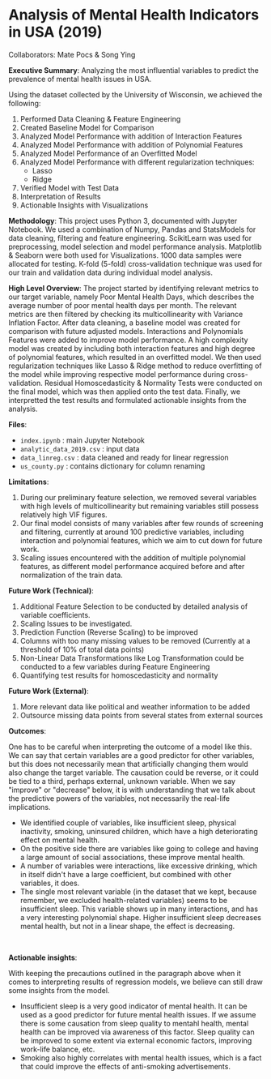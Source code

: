 # Analysis of Mental Health Indicators in USA (2019)

Collaborators: Mate Pocs & Song Ying

__Executive Summary__: Analyzing the most influential variables to predict the prevalence of mental health issues in USA.

Using the dataset collected by the University of Wisconsin, we achieved the following:
1. Performed Data Cleaning & Feature Engineering
2. Created Baseline Model for Comparison
3. Analyzed Model Performance with addition of Interaction Features
4. Analyzed Model Performance with addition of Polynomial Features
5. Analyzed Model Performance of an Overfitted Model
6. Analyzed Model Performance with different regularization techniques:
    * Lasso
    * Ridge
7. Verified Model with Test Data
8. Interpretation of Results
9. Actionable Insights with Visualizations

__Methodology__: This project uses Python 3, documented with Jupyter Notebook. We used a combination of Numpy, Pandas and StatsModels for data cleaning, filtering and feature engineering. ScikitLearn was used for preprocessing, model selection and model performance analysis. Matplotlib & Seaborn were both used for Visualizations. 1000 data samples were allocated for testing. K-fold (5-fold) cross-validation technique was used for our train and validation data during individual model analysis.

__High Level Overview__: The project started by identifying relevant metrics to our target variable, namely Poor Mental Health Days, which describes the average number of poor mental health days per month. The relevant metrics are then filtered by checking its multicollinearity with Variance Inflation Factor. After data cleaning, a baseline model was created for comparison with future adjusted models. Interactions and Polynomials Features were added to improve model performance. A high complexity model was created by including both interaction features and high degree of polynomial features, which resulted in an overfitted model. We then used regularization techniques like Lasso & Ridge method to reduce overfitting of the model while improving respective model performance during cross-validation. Residual Homoscedasticity & Normality Tests were conducted on the final model, which was then applied onto the test data. Finally, we interpretted the test results and formulated actionable insights from the analysis.

__Files__:
- <code>index.ipynb</code> : main Jupyter Notebook
- <code>analytic_data_2019.csv</code> : input data 
- <code>data_linreg.csv</code> : data cleaned and ready for linear regression
- <code>us_county.py</code> : contains dictionary for column renaming

__Limitations__:
1. During our preliminary feature selection, we removed several variables with high levels of multicollinearity but remaining variables still possess relatively high VIF figures.
2. Our final model consists of many variables after few rounds of screening and filtering, currently at around 100 predictive variables, including interaction and polynomial features, which we aim to cut down for future work.
3. Scaling issues encountered with the addition of multiple polynomial features, as different model performance acquired before and after normalization of the train data.

__Future Work (Technical)__:
1. Additional Feature Selection to be conducted by detailed analysis of variable coefficients.
2. Scaling Issues to be investigated.
3. Prediction Function (Reverse Scaling) to be improved
4. Columns with too many missing values to be removed (Currently at a threshold of 10% of total data points)
5. Non-Linear Data Transformations like Log Transformation could be conducted to a few variables during Feature Engineering
6. Quantifying test results for homoscedasticity and normality 

__Future Work (External)__:
1. More relevant data like political and weather information to be added
2. Outsource missing data points from several states from external sources

__Outcomes__: 
<br>

One has to be careful when interpreting the outcome of a model like this. We can say that certain variables are a good predictor for other variables, but this does not necessarily mean that artificially changing them would also change the target variable. The causation could be reverse, or it could be tied to a third, perhaps external, unknown variable. When we say "improve" or "decrease" below, it is with understanding that we talk about the predictive powers of the variables, not necessarily the real-life implications. 

- We identified couple of variables, like insufficient sleep, physical inactivity, smoking, uninsured children, which have a high deteriorating effect on mental health. 
- On the positive side there are variables like going to college and having a large amount of social associations, these improve mental health.
- A number of variables were interactions, like excessive drinking, which in itself didn't have a large coefficient, but combined with other variables, it does. 
- The single most relevant variable (in the dataset that we kept, because remember, we excluded health-related variables) seems to be insufficient sleep. This variable shows up in many interactions, and has a very interesting polynomial shape. Higher insufficient sleep decreases mental health, but not in a linear shape, the effect is decreasing. 
<br>

__Actionable insights__: 
<br>

With keeping the precautions outlined in the paragraph above when it comes to interpreting results of regression models, we believe can still draw some insights from the model.
- Insufficient sleep is a very good indicator of mental health. It can be used as a good predictor for future mental health issues. If we assume there is some causation from sleep quality to mentahl health, mental health can be improved via awareness of this factor. Sleep quality can be improved to some extent via external economic factors, improving work-life balance, etc. 
- Smoking also highly correlates with mental health issues, which is a fact that could improve the effects of anti-smoking advertisements. 
